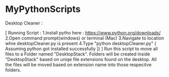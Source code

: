 # MyPythonScripts


Desktop Cleaner : 

[
Running Script : 
1.Install pytho here : https://www.python.org/downloads/
2.Open command prompt(windows) or terminal (Mac)
3.Navigate to location whre desktopCleaner.py is present
4.Type "python desktopCleaner.py" ( Assuming python got installed successfully ])
]
Run this script to move all files to a Folder named "DesktopStack".
Folders will be created inside "DesktopStack" based on uniqe file extensions found on the desktop.
All the files will be moved based on extension name into those respecitve folders.
